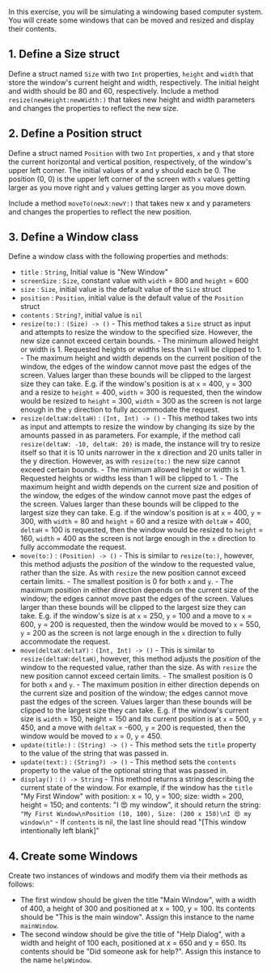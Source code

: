 In this exercise, you will be simulating a windowing based computer system. You will create some windows that can be moved and resized and display their contents.

## 1. Define a Size struct

Define a struct named `Size` with two `Int` properties, `height` and `width` that store the window's current height and width, respectively. The initial height and width should be 80 and 60, respectively. Include a method `resize(newHeight:newWidth:)` that takes new height and width parameters and changes the properties to reflect the new size.

## 2. Define a Position struct

Define a struct named `Position` with two `Int` properties, `x` and `y` that store the current horizontal and vertical position, respectively, of the window's upper left corner. The initial values of x and y should each be 0. The position (0, 0) is the upper left corner of the screen with `x` values getting larger as you move right and `y` values getting larger as you move down.

Include a method `moveTo(newX:newY:)` that takes new x and y parameters and changes the properties to reflect the new position.

## 3. Define a Window class

Define a window class with the following properties and methods:

- `title` : `String`, Initial value is "New Window"
- `screenSize` : `Size`, constant value with `width` = 800 and `height` = 600
- `size` : `Size`, initial value is the default value of the `Size` struct
- `position` : `Position`, initial value is the default value of the `Position` struct
- `contents` : `String?`, initial value is `nil`
- `resize(to:)` : `(Size) -> ()` - This method takes a `Size` struct as input and attempts to resize the window to the specified size. However, the new size cannot exceed certain bounds. - The minimum allowed height or width is 1. Requested heights or widths less than 1 will be clipped to 1. - The maximum height and width depends on the current position of the window, the edges of the window cannot move past the edges of the screen. Values larger than these bounds will be clipped to the largest size they can take. E.g. if the window's position is at `x` = 400, `y` = 300 and a resize to `height` = 400, `width` = 300 is requested, then the window would be resized to `height` = 300, `width` = 300 as the screen is not large enough in the `y` direction to fully accommodate the request.
- `resize(deltaW:deltaH)` : `(Int, Int) -> ()` - This method takes two ints as input and attempts to resize the window by changing its size by the amounts passed in as parameters. For example, if the method call `resize(deltaW: -10, deltaH: 20)` is made, the instance will try to resize itself so that it is 10 units narrower in the x direction and 20 units taller in the y direction. However, as with `resize(to:)` the new size cannot exceed certain bounds. - The minimum allowed height or width is 1. Requested heights or widths less than 1 will be clipped to 1. - The maximum height and width depends on the current size and position of the window, the edges of the window cannot move past the edges of the screen. Values larger than these bounds will be clipped to the largest size they can take. E.g. if the window's position is at `x` = 400, `y` = 300, with `width` = 80 and `height` = 60 and a resize with `deltaW` = 400, `deltaH` = 100 is requested, then the window would be resized to `height` = 160, `width` = 400 as the screen is not large enough in the `x` direction to fully accommodate the request.
- `move(to:)` : `(Position) -> ()` - This is similar to `resize(to:)`, however, this method adjusts the _position_ of the window to the requested value, rather than the size. As with `resize` the new position cannot exceed certain limits. - The smallest position is 0 for both `x` and `y`. - The maximum position in either direction depends on the current size of the window; the edges cannot move past the edges of the screen. Values larger than these bounds will be clipped to the largest size they can take. E.g. if the window's size is at `x` = 250, `y` = 100 and a move to `x` = 600, `y` = 200 is requested, then the window would be moved to `x` = 550, `y` = 200 as the screen is not large enough in the `x` direction to fully accommodate the request.
- `move(deltaX:deltaY)` : `(Int, Int) -> ()` - This is similar to `resize(deltaW:deltaH)`, however, this method adjusts the _position_ of the window to the requested value, rather than the size. As with `resize` the new position cannot exceed certain limits. - The smallest position is 0 for both `x` and `y`. - The maximum position in either direction depends on the current size and position of the window; the edges cannot move past the edges of the screen. Values larger than these bounds will be clipped to the largest size they can take. E.g. if the window's current size is `width` = 150, height = 150 and its current position is at `x` = 500, `y` = 450, and a move with `deltaX` = -600, `y` = 200 is requested, then the window would be moved to `x` = 0, `y` = 450.
- `update(title:)` : `(String) -> ()` - This method sets the `title` property to the value of the string that was passed in.
- `update(text:)` : `(String?) -> ()` - This method sets the `contents` property to the value of the optional string that was passed in.
- `display()` : `() -> String` - This method returns a string describing the current state of the window. For example, if the window has the `title` "My First Window" with position: x = 10, y = 100; size: width = 200, height = 150; and contents: "I 😍 my window", it should return the string: `"My First Window\nPosition (10, 100), Size: (200 x 150)\nI 😍 my window\n"` - If `contents` is nil, the last line should read "[This window intentionally left blank]"

## 4. Create some Windows

Create two instances of windows and modify them via their methods as follows:

- The first window should be given the title "Main Window", with a width of 400, a height of 300 and positioned at x = 100, y = 100. Its contents should be "This is the main window". Assign this instance to the name `mainWindow`.
- The second window should be give the title of "Help Dialog", with a width and height of 100 each, positioned at x = 650 and y = 650. Its contents should be "Did someone ask for help?". Assign this instance to the name `helpWindow`.
